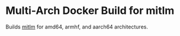 # Multi-Arch Docker Build for mitlm

Builds [mitlm](https://github.com/mitlm/mitlm) for amd64, armhf, and aarch64 architectures.
